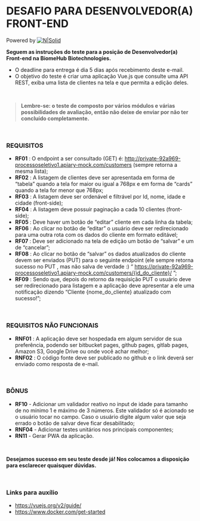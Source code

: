 # DESAFIO PARA DESENVOLVEDOR(A) FRONT-END

Powered by
[![N|Solid](https://static.wixstatic.com/media/ef1fe4_150ad6ed3f6f4c21883b3d68db773c9c~mv2.png/v1/fill/w_181,h_69,al_c,q_85,usm_0.66_1.00_0.01/biome-hub-1_cor.webp)](https://www.biome-hub.com/)

**Seguem as instruções do teste para a posição de Desenvolvedor(a) Front-end na BiomeHub Biotechnologies.**

- O deadline para entrega é dia 5 dias após recebimento deste e-mail.
- O objetivo do teste é criar uma aplicação Vue.js que consulte uma API REST, exiba uma lista de clientes na tela e que permita a edição deles.

<p>&nbsp;</p>

> **Lembre-se: o teste de composto por vários módulos e várias possibilidades de avaliação, então não deixe de enviar por não ter concluído completamente.**
<p>&nbsp;</p>

### REQUISITOS

- **RF01** : O endpoint a ser consultado (GET) é: http://private-92a969-processoseletivo1.apiary-mock.com/customers (sempre retorna a mesma lista);
- **RF02** : A listagem de clientes deve ser apresentada em forma de “tabela” quando a tela for maior ou igual a 768px e em forma de “cards” quando a tela for menor que 768px;
- **RF03** : A listagem deve ser ordenável e filtrável por Id, nome, idade e cidade (front-side);
- **RF04** : A listagem deve possuir paginação a cada 10 clientes (front-side);
- **RF05** : Deve haver um botão de “editar” cliente em cada linha da tabela;
- **RF06** : Ao clicar no botão de “editar” o usuário deve ser redirecionado para uma outra rota com os dados do cliente em formato editável;
- **RF07** : Deve ser adicionado na tela de edição um botão de “salvar” e um de “cancelar”;
- **RF08** : Ao clicar no botão de “salvar” os dados atualizados do cliente devem ser enviados (PUT) para o seguinte endpoint (ele sempre retorna sucesso no PUT , mas não salva de verdade :)
“ https://private-92a969-processoseletivo1.apiary-mock.com/customers/{id_do_cliente}/ ”;
- **RF09** : Sendo que, depois do retorno da requisição PUT o usuário deve ser redirecionado para listagem e a aplicação deve apresentar a ele uma notificação dizendo “Cliente {nome_do_cliente} atualizado com sucesso!”;

<p>&nbsp;</p>

### REQUISITOS NÃO FUNCIONAIS

- **RNF01** : A aplicação deve ser hospedada em algum servidor de sua preferência, podendo ser bitbucket pages, github pages, gitlab pages, Amazon S3, Google Drive ou onde você achar melhor;
- **RNF02** : O código fonte deve ser publicado no github e o link deverá ser enviado como resposta de e-mail.

<p>&nbsp;</p>

### BÔNUS

- **RF10** - Adicionar um validador reativo no input de idade para tamanho de no mínimo 1 e máximo de 3 números. Este validador só é acionado se o usuário tocar no campo. Caso o usuário digite algum valor que seja errado o botão de salvar deve ficar desabilitado;
- **RNF04** - Adicionar testes unitários nos principais componentes;
- **RN11** - Gerar PWA da aplicação.

<p>&nbsp;</p>

**Desejamos sucesso em seu teste desde já! Nos colocamos a disposição para esclarecer quaisquer dúvidas.**
<p>&nbsp;</p>

### Links para auxílio

- https://vuejs.org/v2/guide/
- https://www.docker.com/get-started